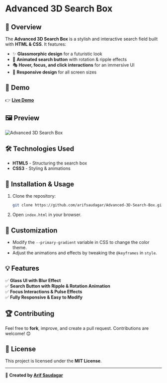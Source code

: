 # Advanced 3D Search Box

## 🚀 Overview
The **Advanced 3D Search Box** is a stylish and interactive search field built with **HTML & CSS**. It features:
- ✨ **Glassmorphic design** for a futuristic look
- 🎨 **Animated search button** with rotation & ripple effects
- 🎭 **Hover, focus, and click interactions** for an immersive UI
- 📱 **Responsive design** for all screen sizes

## 🎥 Demo
👉 **[Live Demo](#)**

## 🖼️ Preview
![Advanced 3D Search Box](https://photos.app.goo.gl/XShTdH88fdp13PZr5)

## 🛠️ Technologies Used
- **HTML5** - Structuring the search box
- **CSS3** - Styling & animations

## 📂 Installation & Usage
1. Clone the repository:
   ```sh
   git clone https://github.com/arifsaudagar/Advanced-3D-Search-Box.git
   ```
2. Open `index.html` in your browser.

## 🎨 Customization
- Modify the `--primary-gradient` variable in CSS to change the color theme.
- Adjust the animations and effects by tweaking the `@keyframes` in `style`.

## 💡 Features
✅ **Glass UI with Blur Effect**  
✅ **Search Button with Ripple & Rotation Animation**  
✅ **Focus Interactions & Pulse Effects**  
✅ **Fully Responsive & Easy to Modify**

## 🏆 Contributing
Feel free to **fork**, improve, and create a pull request. Contributions are welcome! 😊

## 📜 License
This project is licensed under the **MIT License**.

---
💙 **Created by [Arif Saudagar](https://github.com/arifsaudagar)**

